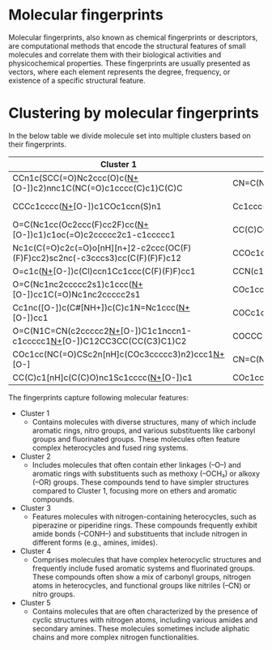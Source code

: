 # Molecular fingerprints

Molecular fingerprints, also known as chemical fingerprints or descriptors, are computational methods that encode the structural features of small molecules and correlate them with their biological activities and physicochemical properties. These fingerprints are usually presented as vectors, where each element represents the degree, frequency, or existence of a specific structural feature.

# Clustering by molecular fingerprints

In the below table we divide molecule set into multiple clusters based on their fingerprints. 

| Cluster 1 | Cluster 2 | Cluster 3 | Cluster 4 | Cluster 5|
| - | - | - | - | -|
| CCn1c(SCC(=O)Nc2ccc(O)c([N+](=O)[O-])c2)nnc1C(NC(=O)c1cccc(C)c1)C(C)C | CN=C(NCc1ccccc1Oc1ccc(C)cc1)NCC1(CCO)CCOC1 | CCC(CN)N1CCN(C(=O)NCC(F)(F)F)CC1 | CCC(C(=O)Nc1ccccc1Cl)n1nc(-c2ccccc2)cc(NC(=O)C(C)C)c1=O | CC(=O)NCC(=O)N1CCN(CCl)CC1C|
| CCCc1cccc([N+](=O)[O-])c1COc1ccn(S)n1 | Cc1ccc(COc2cc(C)c(NCC(=O)CC(C)(C)C)c(C)c2)cc1 | CN=C(NCC(C)Oc1ccccc1C)NC1CCN(CC(=O)NC)CC1 | O=C(Nc1cccc(Cn2cccn2)c1)c1cnn2c(C(F)F)cc(-c3ccc(F)cc3)nc12 | CC(=O)C(Cc1ccccc1)NC(=O)CN1CCCC(C)C1|
| O=C(Nc1cc(Oc2ccc(F)cc2F)cc([N+](=O)[O-])c1)c1oc(=O)c2ccccc2c1-c1ccccc1 | CC(C)COCCOc1ccc(CO)nc1 | CC1CCCN(C(=O)C2CCN(C(=O)NC3CC3)CC2)C1 | O=C(Nc1ccc(-c2cn3cccnc3n2)cc1)c1ccc(-c2cnco2)cc1 | CCC1C(=O)NCCN1C(=O)CCC1CCC(N)CC1|
| Nc1c(C(=O)c2c(=O)o[nH][n+]2-c2ccc(OC(F)(F)F)cc2)sc2nc(-c3cccs3)cc(C(F)(F)F)c12 | CCOc1cccc(CNCc2ccoc2)c1OC | CCNC(=O)C(C)(C)CN=C(NCC)N1CCN(CC(=O)N2CCCCC2)CC1 | CNc1cc(F)cn(-c2cnn(C)c2)c1=O | CC1(C)CCCCC1C(=O)N1CCC(CO)C1|
| O=c1c([N+](=O)[O-])c(Cl)ccn1Cc1ccc(C(F)(F)F)cc1 | CCN(c1ccc(O)cc1)C(C)CCc1ccc(O)cc1 | CC(C)C12CN3CCN(CC(=C1NNC(=O)Nc1ccccc1)C3)C2 | Cc1nc(C(=O)N=[N+]=[N-])nc2ccccc12 | CC1CCN(c2ccc(NC3=C(c4ccccc4)C(=O)N(C)C3=O)cc2)CC1|
| O=C(Nc1nc2ccccc2s1)c1ccc([N+](=O)[O-])cc1C(=O)Nc1nc2ccccc2s1 | COc1ccc(C(C)=O)cc1CN(C)CCN(C)C | CN1CCN(C(=O)Nc2ccc3nc[nH]c3c2)CC1 | N#CCc1ccc(NC(=O)c2ccc(=O)n(-c3ccccc3)n2)cc1 | Cc1ccc(C(C)(C)C)cc1SCc1ccc(C(=O)N(Cc2cccnc2)Cc2cccn2C)o1|
| Cc1nc([O-])c(C#[NH+])c(C)c1N=Nc1ccc([N+](=O)[O-])cc1 | COCc1cc(OC)c(CNO)cc1OC | COC(=O)C1CCC(NC(=O)C2CCN(c3ncc(C(=N)N)cn3)CC2)CC1 | Cn1ncc(-c2ccc(F)cc2)c1-c1cccc(NC(=O)Nc2ccc(Cl)cc2)c1 | C=CCC(C)N1C(=O)NC(C)C1=O|
| O=C(N1C=CN(c2ccccc2[N+](=O)[O-])C1c1nccn1-c1ccccc1[N+](=O)[O-])C12CC3CC(CC(C3)C1)C2 | COCCC(O)COc1cccnc1 | CCC1(NC(=O)Nc2ccc(N3CCC3=O)cc2)CCOCC1 | Cc1cc(NC(=O)c2c(C3CCC3)cnn2C)nc2nc(C(F)(F)F)nn12 | CC(C)CC1NC2(CCCC2)C(=O)N1C1CCOC1|
| COc1cc(NC(=O)CSc2n[nH]c(COc3ccccc3)n2)ccc1[N+](=O)[O-] | CN=C(NCCC(F)(F)F)NCC(c1ccc(OC)cc1)N(C)C | Cc1ccc(NC(=O)N2CCN(c3nc(C)cc(N4CCN(C)CC4)n3)CC2)c(C)c1 | N#Cc1ccc(-c2c(-c3ccc(F)cc3F)nc3[nH]c(-c4ccc(C(F)(F)F)cc4)cc(=O)n23)cc1 | CC(C)CCC1CC(=O)N(C(C)C)C1|
| CC(C)c1[nH]c(C(C)O)nc1Sc1cccc([N+](=O)[O-])c1 | COc1ccc2c(c1)CC(CN)(N(C)CCSC)CC2 | CC(C)C1CCCN1C(=O)NC1CC1 | Cn1ncc(N)c1NC(=O)c1ccc(F)cc1I | CCCNC(=O)CN(C)C(=O)C1CCCN1|


The fingerprints capture following molecular features:

* Cluster 1
    * Contains molecules with diverse structures, many of which include aromatic rings, nitro groups, and various substituents like carbonyl groups and fluorinated groups. These molecules often feature complex heterocycles and fused ring systems.
* Cluster 2
    * Includes molecules that often contain ether linkages (–O–) and aromatic rings with substituents such as methoxy (–OCH₃) or alkoxy (–OR) groups. These compounds tend to have simpler structures compared to Cluster 1, focusing more on ethers and aromatic compounds.
* Cluster 3
    * Features molecules with nitrogen-containing heterocycles, such as piperazine or piperidine rings. These compounds frequently exhibit amide bonds (–CONH–) and substituents that include nitrogen in different forms (e.g., amines, imides).
* Cluster 4
    * Comprises molecules that have complex heterocyclic structures and frequently include fused aromatic systems and fluorinated groups. These compounds often show a mix of carbonyl groups, nitrogen atoms in heterocycles, and functional groups like nitriles (–CN) or nitro groups.
* Cluster 5
    * Contains molecules that are often characterized by the presence of cyclic structures with nitrogen atoms, including various amides and secondary amines. These molecules sometimes include aliphatic chains and more complex nitrogen functionalities.


